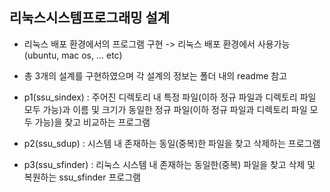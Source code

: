 ## 리눅스시스템프로그래밍 설계

- 리눅스 배포 환경에서의 프로그램 구현 -> 리눅스 배포 환경에서 사용가능 (ubuntu, mac os, ... etc)
- 총 3개의 설계를 구현하였으며 각 설계의 정보는 폴더 내의 readme 참고

- p1(ssu_sindex) : 주어진 디렉토리 내 특정 파일(이하 정규 파일과 디렉토리 파일 모두 가능)과 이름 및 크기가 동일한 정규 파일(이하 정규 파일과 디렉토리 파일 모두 가능)을 찾고 비교하는 프로그램
- p2(ssu_sdup) : 시스템 내 존재하는 동일(중복)한 파일을 찾고 삭제하는 프로그램
- p3(ssu_sfinder) : 리눅스 시스템 내 존재하는 동일한(중복) 파일을 찾고 삭제 및 복원하는 ssu_sfinder 프로그램

